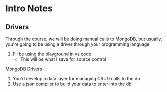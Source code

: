 # Intro Notes

## Drivers

Through the course, we will be doing manual calls to MongoDB, but usually, you're going to be using a driver through your programming language

1. I'll be using the playground in vs code 
    - This will be what I save for source control

[MongoDB Drivers](https://docs.mongodb.com/drivers/)

1. You'd develop a data layer for managing CRUD calls to the db
1. Use a json compiler to build your data to enter into the db